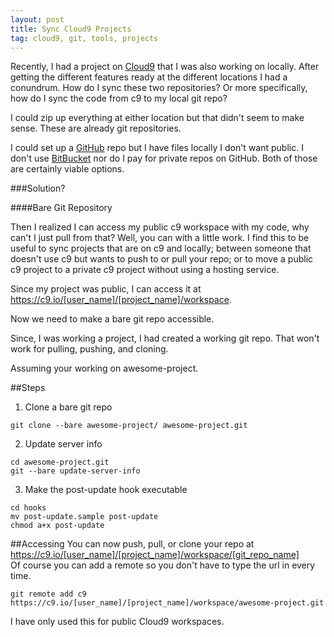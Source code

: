 ```yaml
---
layout: post
title: Sync Cloud9 Projects
tag: cloud9, git, tools, projects
---
```


Recently, I had a project on [Cloud9](https://c9.io) that I was also working on locally. After getting the different features ready at the different locations I had a conundrum. How do I sync these two repositories? Or more specifically, how do I sync the code from c9 to my local git repo?  

I could zip up everything at either location but that didn't seem to make sense. These are already git repositories.  

I could set up a [GitHub](https://github.com) repo but I have files locally I don't want public. I don't use [BitBucket](http://bitbucket.com) nor do I pay for private repos on GitHub. Both of those are certainly viable options.  

###Solution?

####Bare Git Repository  

Then I realized I can access my public c9 workspace with my code, why can't I just pull from that? Well, you can with a little work. I find this to be useful to sync projects that are on c9 and locally; between someone that doesn't use c9 but wants to push to or pull your repo; or to move a public c9 project to a private c9 project without using a hosting service.

Since my project was public, I can access it at https://c9.io/[user_name]/[project_name]/workspace.  

Now we need to make a bare git repo accessible.

Since, I was working a project, I had created a working git repo. That won't work for pulling, pushing, and cloning.  

Assuming your working on awesome-project.

##Steps
1. Clone a bare git repo  

```
git clone --bare awesome-project/ awesome-project.git
```

2. Update server info

```
cd awesome-project.git
git --bare update-server-info
```

3. Make the post-update hook executable

```
cd hooks
mv post-update.sample post-update
chmod a+x post-update
```

##Accessing
You can now push, pull, or clone your repo at https://c9.io/[user_name]/[project_name]/workspace/[git_repo_name]  
Of course you can add a remote so you don't have to type the url in every time.
```
git remote add c9 https://c9.io/[user_name]/[project_name]/workspace/awesome-project.git
```

I have only used this for public Cloud9 workspaces.
